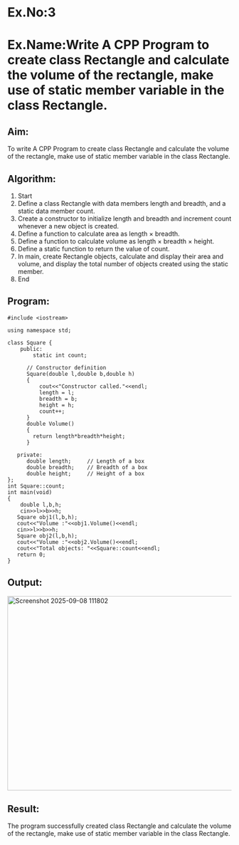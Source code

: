 # Ex.No:3
# Ex.Name:Write A CPP Program to create class Rectangle and calculate the volume of the rectangle, make use of static member variable in the class Rectangle.

## Aim:
To write A CPP Program to create class Rectangle and calculate the volume of the rectangle, make use of static member variable in the class Rectangle.


## Algorithm:
1. Start
2. Define a class Rectangle with data members length and breadth, and a static data member count.
3. Create a constructor to initialize length and breadth and increment count whenever a new object is created.
4. Define a function to calculate area as length × breadth.
5. Define a function to calculate volume as length × breadth × height.
6. Define a static function to return the value of count.
7. In main, create Rectangle objects, calculate and display their area and volume, and display the total number of objects created using the static member.
8. End



## Program:
```
#include <iostream>
 
using namespace std;

class Square {
    public:
        static int count;
      
      // Constructor definition
      Square(double l,double b,double h) 
      {
          cout<<"Constructor called."<<endl;
          length = l;
          breadth = b;
          height = h;
          count++;
      }
      double Volume() 
      {
        return length*breadth*height;
      }
      
   private:
      double length;     // Length of a box
      double breadth;    // Breadth of a box
      double height;     // Height of a box
};
int Square::count;
int main(void) 
{
    double l,b,h;
    cin>>l>>b>>h;
   Square obj1(l,b,h);
   cout<<"Volume :"<<obj1.Volume()<<endl;
   cin>>l>>b>>h;
   Square obj2(l,b,h);
   cout<<"Volume :"<<obj2.Volume()<<endl;
   cout<<"Total objects: "<<Square::count<<endl;
   return 0;
}
```



## Output:
<img width="1188" height="437" alt="Screenshot 2025-09-08 111802" src="https://github.com/user-attachments/assets/e7c2e7af-5523-471c-8db0-7d863e83c1ac" />




## Result:
The program successfully created class Rectangle and calculate the volume of the rectangle, make use of static member variable in the class Rectangle.

